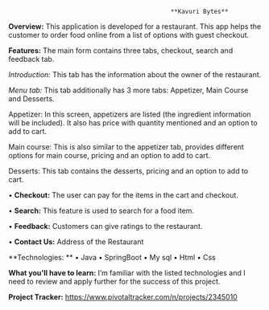                                                  **Kavuri Bytes**
                                                 
 **Overview:** This application is developed for a restaurant. This app helps the customer to order food online from a list of options with guest checkout.
 

**Features:** The main form contains three tabs, checkout, search and feedback tab.


*Introduction:* This tab has the information about the owner of the restaurant.

*Menu tab:* This tab additionally has 3 more tabs: Appetizer, Main Course and Desserts.

   Appetizer: In this screen, appetizers are listed (the ingredient information will be included). It also has price with                  quantity mentioned and an option to add to cart.

   Main course: This is also similar to the appetizer tab, provides different options for main course, pricing and an option                to add to cart.

   Desserts: This tab contains the desserts, pricing and an option to add to cart.

•	**Checkout:** The user can pay for the items in the cart and checkout. 

•	**Search:** This feature is used to search for a food item.

•	**Feedback:** Customers can give ratings to the restaurant.

•	**Contact Us:** Address of the Restaurant

**Technologies: **
•	Java
•	SpringBoot
•	My sql
•	Html
•	Css

**What you'll have to learn:** I’m familiar with the listed technologies and I need to review and apply further for the success of this project.

**Project Tracker:**   https://www.pivotaltracker.com/n/projects/2345010
      



